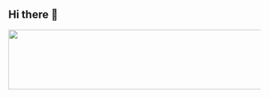 ## Hi there 👋


<a href="https://www.gitanimals.org/en_US?utm_medium=image&utm_source=seeeeeeeeun&utm_content=line">
  <img
    src="https://render.gitanimals.org/lines/seeeeeeeeun"
    width="600"
    height="120"
  />
</a>
  
